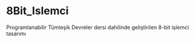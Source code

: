 # 8Bit_Islemci
Programlanabilir Tümleşik Devreler dersi dahilinde geliştirilen 8-bit işlemci tasarımı
